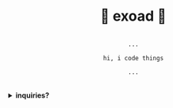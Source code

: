 <h1 align="center">🎏 exoad 🎏</h1>

<div align="center">

```

...

hi, i code things

...

```

</div>

<br>

<details>
<summary>
<strong>inquiries?</strong>
</summary>

if you have inquiries regarding my software, give me a forward through my discord server: [link](https://discord.gg/PbJQRT9zQ8)

</details>